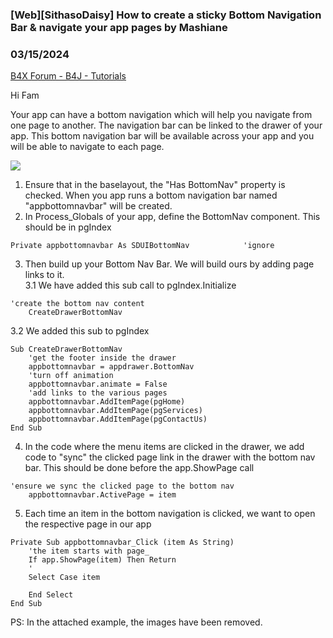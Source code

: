 ### [Web][SithasoDaisy] How to create a sticky Bottom Navigation Bar & navigate your app pages by Mashiane
### 03/15/2024
[B4X Forum - B4J - Tutorials](https://www.b4x.com/android/forum/threads/159916/)

Hi Fam  
  
Your app can have a bottom navigation which will help you navigate from one page to another. The navigation bar can be linked to the drawer of your app. This bottom navigation bar will be available across your app and you will be able to navigate to each page.  
  
![](https://www.b4x.com/android/forum/attachments/151839)  
  
1. Ensure that in the baselayout, the "Has BottomNav" property is checked. When you app runs a bottom navigation bar named "appbottomnavbar" will be created.  
2. In Process\_Globals of your app, define the BottomNav component. This should be in pgIndex  
  

```B4X
Private appbottomnavbar As SDUIBottomNav            'ignore
```

  
  
3. Then build up your Bottom Nav Bar. We will build ours by adding page links to it.  
3.1 We have added this sub call to pgIndex.Initialize  
  

```B4X
'create the bottom nav content  
    CreateDrawerBottomNav
```

  
  
3.2 We added this sub to pgIndex  

```B4X
Sub CreateDrawerBottomNav  
    'get the footer inside the drawer  
    appbottomnavbar = appdrawer.BottomNav  
    'turn off animation  
    appbottomnavbar.animate = False  
    'add links to the various pages  
    appbottomnavbar.AddItemPage(pgHome)  
    appbottomnavbar.AddItemPage(pgServices)  
    appbottomnavbar.AddItemPage(pgContactUs)  
End Sub
```

  
  
4. In the code where the menu items are clicked in the drawer, we add code to "sync" the clicked page link in the drawer with the bottom nav bar. This should be done before the app.ShowPage call  
  

```B4X
'ensure we sync the clicked page to the bottom nav  
    appbottomnavbar.ActivePage = item
```

  
  
5. Each time an item in the bottom navigation is clicked, we want to open the respective page in our app  
  

```B4X
Private Sub appbottomnavbar_Click (item As String)  
    'the item starts with page_  
    If app.ShowPage(item) Then Return  
    '  
    Select Case item  
          
    End Select  
End Sub
```

  
  
PS: In the attached example, the images have been removed.